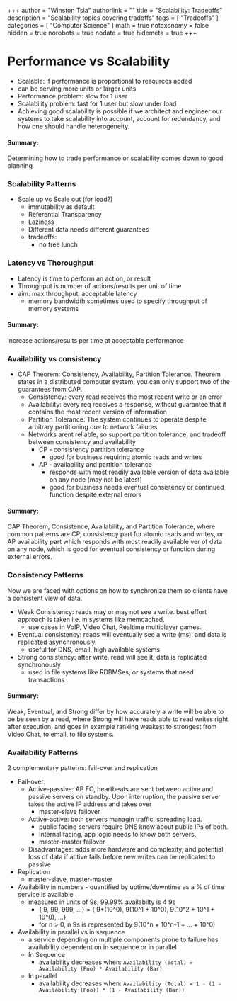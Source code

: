 +++
author = "Winston Tsia"
authorlink = ""
title = "Scalability: Tradeoffs"
description = "Scalability topics covering tradoffs"
tags = [
    "Tradeoffs"
]
categories = [
    "Computer Science"
]
math = true
notaxonomy = false
hidden = true
norobots = true
nodate = true
hidemeta = true
+++

# Performance vs Scalability
- Scalable: if performance is proportional to resources added
- can be serving more units or larger units
- Performance problem: slow for 1 user
- Scalability problem: fast for 1 user but slow under load
- Achieving good scalability is possible if we architect and engineer our systems to take scalability into account, account for redundancy, and how one should handle heterogeneity.

#### Summary:
Determining how to trade performance or scalability comes down to good planning

### Scalability Patterns
- Scale up vs Scale out (for load?)
    - immutability as default
    - Referential Transparency
    - Laziness
    - Different data needs different guarantees
    - tradeoffs:
        - no free lunch

### Latency vs Thoroughput
- Latency is time to perform an action, or result
- Throughput is number of actions/results per unit of time
- aim: max throughput, acceptable latency
    - memory bandwidth sometimes used to specify throughput of memory systems

#### Summary:
increase actions/results per time at acceptable performance

### Availability vs consistency
- CAP Theorem: Consistency, Availability, Partition Tolerance. Theorem states in a distributed computer system, you can only support two of the guarantees from CAP.
    - Consistency: every read receives the most recent write or an error
    - Availability: every req receives a response, without guarantee that it contains the most recent version of information
    - Partition Tolerance: The system continues to operate despite arbitrary partitioning due to network failures
    - Networks arent reliable, so support partition tolerance, and tradeoff between consistency and availability 
        - CP - consistency partition tolerance
            - good for business requiring atomic reads and writes
        - AP - availability and partition tolerance
            - responds with most readily available version of data available on any node (may not be latest)
            - good for business needs eventual consistency or continued function despite external errors

#### Summary:
CAP Theorem, Consistence, Availability, and Partition Tolerance, where common patterns are CP, consistency part for atomic reads and writes, or AP availability part which responds with most readily available ver of data on any node, which is good for eventual consistency or function during external errors.

### Consistency Patterns
Now we are faced with options on how to synchronize them so clients have a consistent view of data.

- Weak Consistency: reads may or may not see a write. best effort approach is taken i.e. in systems like memcached. 
    - use cases in VoIP, Video Chat, Realtime multiplayer games.
- Eventual consistency: reads will eventually see a write (ms), and data is replicated asynchronously.
    - useful for DNS, email, high available systems
- Strong consistency: after write, read will see it, data is replicated synchronously
    - used in file systems like RDBMSes, or systems that need transactions

#### Summary: 
Weak, Eventual, and Strong differ by how accurately a write will be able to be be seen by a read, where Strong will have reads able to read writes right after execution, and goes in example ranking weakest to strongest from Video Chat, to email, to file systems.

### Availability Patterns
2 complementary patterns: fail-over and replication

- Fail-over: 
    - Active-passive: AP FO, heartbeats are sent between active and passive servers on standby. Upon interruption, the passive server takes the active IP address and takes over
        - master-slave failover
    - Active-active: both servers managin traffic, spreading load. 
        - public facing servers require DNS know about public IPs of both. 
        - Internal facing, app logic needs to know both servers.
        - master-master failover
    - Disadvantages: adds more hardware and complexity, and potential loss of data if active fails before new writes can be replicated to passive
- Replication
    - master-slave, master-master
- Availability in numbers - quantified by uptime/downtime as a % of time service is available
    - measured in units of 9s, 99.99% availabilty is 4 9s
        - { 9, 99, 999, ...}
            = { 9*(10^0), 9(10^1 + 10^0), 9(10^2 + 10^1 + 10^0), ...}
        - for n > 0, n 9s is represented by 9(10^n + 10^n-1 + ... + 10^0)
- Availability in parallel vs in sequence
    - a service depending on multiple components prone to failure has availability dependent on in sequence or in parallel
    - In Sequence
        - availability decreases when:
        `Availability (Total) = Availability (Foo) * Availability (Bar)`
    - In parallel
        - availability decreases when: 
        `Availability (Total) = 1 - (1 - Availability (Foo)) * (1 - Availability (Bar))`
